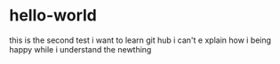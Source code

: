 # hello-world
this is the second test 
i want to learn git hub
i can't e xplain how i being happy while i understand the newthing  

